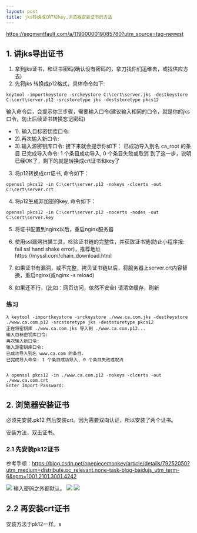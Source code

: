 ```yaml
---
layout: post
title: jks转换成CRT和key,浏览器安装证书的方法
---
```


https://segmentfault.com/a/1190000019085780?utm_source=tag-newest

## 1. 讲jks导出证书

1. 拿到jks证书，和证书密码(确认没有密码的，拿刀找你们运维去，或找供应方去)
2. 先将jks 转换成p12格式，具体命令如下:
```
keytool -importkeystore -srckeystore C:\cert\server.jks -destkeystore C:\cert\server.p12 -srcstoretype jks -deststoretype pkcs12
```

输入命令后，会提示你三步骤，需要输入口令(建议输入相同的口令，就是你的jks口令，防止后续证书转换忘记密码)
- 1). 输入目标密钥库口令:
- 2).再次输入新口令:
- 3).输入源密钥库口令:
接下来就会提示你如下：
已成功导入别名 ca_root 的条目
已完成导入命令: 1 个条目成功导入, 0 个条目失败或取消
到了这一步，说明已经OK了，剩下的就是转换成crt证书和key了

3. 将p12转换成crt证书, 命令如下：
```
openssl pkcs12 -in C:\cert\server.p12 -nokeys -clcerts -out C:\cert\server.crt
```

4. 将p12生成非加密的key, 命令如下：
```
openssl pkcs12 -in C:\cert\server.p12 -nocerts -nodes -out C:\cert\server.key
```

5. 将证书配置到nginx以后，重启nginx服务器
6. 使用ssl漏洞扫描工具，检验证书链的完整性，并获取证书链(防止小程序报: fail ssl hand shake error)，推荐地址https://myssl.com/chain_download.html

7. 如果证书有漏洞，或不完整，拷贝证书链以后，将服务器上server.crt内容替换，重启nginx(或nginx -s reload)
8. 如果还不行，(比如：网页访问，依然不安全) 请清空缓存，刷新


### 练习

```
λ keytool -importkeystore -srckeystore ./www.ca.com.jks -destkeystore ./www.ca.com.p12 -srcstoretype jks -deststoretype pkcs12
正在将密钥库 ./www.ca.com.jks 导入到 ./www.ca.com.p12...
输入目标密钥库口令:
再次输入新口令:
输入源密钥库口令:
已成功导入别名 www.ca.com 的条目。
已完成导入命令: 1 个条目成功导入, 0 个条目失败或取消


λ openssl pkcs12 -in ./www.ca.com.p12 -nokeys -clcerts -out ./www.ca.com.crt
Enter Import Password:
```

## 2. 浏览器安装证书

必须先安装.pk12 然后安装crt。因为需要双向认证，所以安装了两个证书。

安装方法，双击证书。

### 2.1 先安装pk12证书


参考手顺：https://blog.csdn.net/onepiecemonkey/article/details/79252050?utm_medium=distribute.pc_relevant.none-task-blog-baidujs_utm_term-6&spm=1001.2101.3001.4242

![](/docs/images/2021-02-05-13-47-25.png)
输入密码之外都默认。
![](/docs/images/2021-02-05-13-47-45.png)
![](/docs/images/2021-02-05-13-48-07.png)

## 2.2 再安装crt证书

安装方法于pk12一样。s